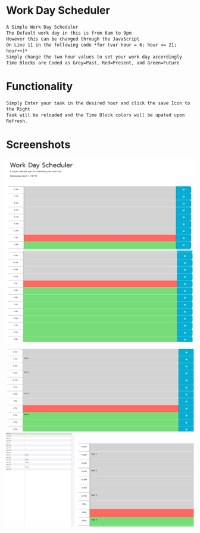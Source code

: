 # Work Day Scheduler
    A Simple Work Day Scheduler
    The Default work day in this is from 6am to 9pm
    However this can be changed through the JavaScript
    On Line 11 in the following code *for (var hour = 6; hour <= 21; hour++)*
    Simply change the two hour values to set your work day accordingly
    Time Blocks are Coded as Grey=Past, Red=Present, and Green=Future
# Functionality
    Simply Enter your task in the desired hour and click the save Icon to the Right
    Task will be reloaded and the Time Block colors will be upated upon Refresh.

# Screenshots
![Alt text](https://github.com/AJoelj84/Scheduler/blob/main/assets/WDSch1.jpg)
![Alt text](https://github.com/AJoelj84/Scheduler/blob/main/assets/WDSch2.jpg)
![Alt text](https://github.com/AJoelj84/Scheduler/blob/main/assets/WDSch3.jpg)
![Alt text](https://github.com/AJoelj84/Scheduler/blob/main/assets/WDSch4.jpg)



    